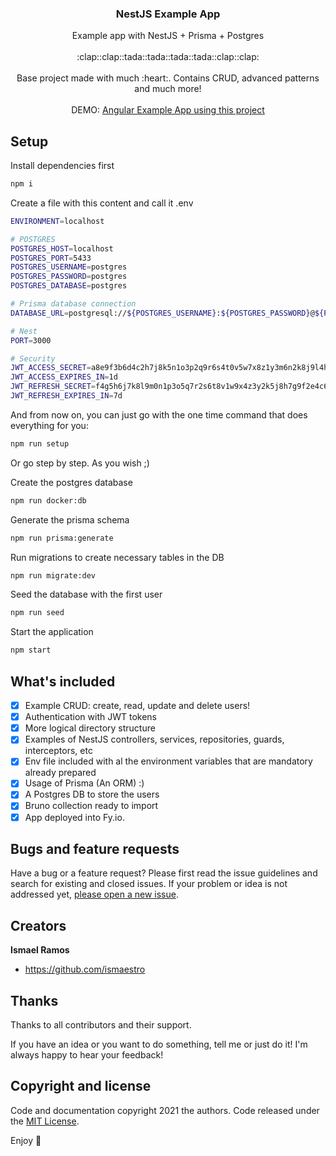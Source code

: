<p align="center">
  <h3 align="center">NestJS Example App</h3>

  <p align="center">
    Example app with NestJS + Prisma + Postgres
    <br>
    <br>
    :clap::clap::tada::tada::tada::tada::clap::clap:
    <br>
    <br>
    Base project made with much :heart:. Contains CRUD, advanced patterns and much more!
    <br>
    <br>
    DEMO: <a href="https://angular-example-app.netlify.app">Angular Example App using this project</a>
  </p>
</p>

## Setup

Install dependencies first

```bash
npm i
```

Create a file with this content and call it .env

```bash
ENVIRONMENT=localhost

# POSTGRES
POSTGRES_HOST=localhost
POSTGRES_PORT=5433
POSTGRES_USERNAME=postgres
POSTGRES_PASSWORD=postgres
POSTGRES_DATABASE=postgres

# Prisma database connection
DATABASE_URL=postgresql://${POSTGRES_USERNAME}:${POSTGRES_PASSWORD}@${POSTGRES_HOST}:${POSTGRES_PORT}/${POSTGRES_DATABASE}

# Nest
PORT=3000

# Security
JWT_ACCESS_SECRET=a8e9f3b6d4c2h7j8k5n1o3p2q9r6s4t0v5w7x8z1y3m6n2k8j9l4h5g7f1e2c3b9a0
JWT_ACCESS_EXPIRES_IN=1d
JWT_REFRESH_SECRET=f4g5h6j7k8l9m0n1p3o5q7r2s6t8v1w9x4z3y2k5j8h7g9f2e4c6b8a0o1m2n7p9q5
JWT_REFRESH_EXPIRES_IN=7d
```

And from now on, you can just go with the one time command that does everything for you:

```bash
npm run setup
```

Or go step by step. As you wish ;)

Create the postgres database

```bash
npm run docker:db
```

Generate the prisma schema

```bash
npm run prisma:generate
```

Run migrations to create necessary tables in the DB

```bash
npm run migrate:dev
```

Seed the database with the first user

```bash
npm run seed
```

Start the application

```bash
npm start
```

## What's included

- [x] Example CRUD: create, read, update and delete users!
- [x] Authentication with JWT tokens
- [x] More logical directory structure
- [x] Examples of NestJS controllers, services, repositories, guards, interceptors, etc
- [x] Env file included with al the environment variables that are mandatory already prepared
- [x] Usage of Prisma (An ORM) :)
- [x] A Postgres DB to store the users
- [x] Bruno collection ready to import
- [x] App deployed into Fy.io.

## Bugs and feature requests

Have a bug or a feature request? Please first read the issue guidelines and search for existing and
closed issues. If your problem or idea is not addressed yet,
[please open a new issue](https://github.com/Ismaestro/nestjs-example-app/issues/new).

## Creators

**Ismael Ramos**

- <https://github.com/ismaestro>

## Thanks

Thanks to all contributors and their support.

If you have an idea or you want to do something, tell me or just do it! I'm always happy to hear
your feedback!

## Copyright and license

Code and documentation copyright 2021 the authors. Code released under the
[MIT License](https://github.com/Ismaestro/angular-example-app/blob/master/LICENSE).

Enjoy :metal:
